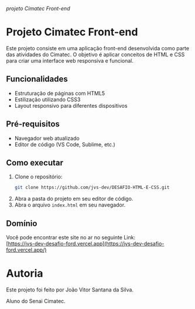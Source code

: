 _projeto Cimatec Front-end_

# Projeto Cimatec Front-end

Este projeto consiste em uma aplicação front-end desenvolvida como parte das atividades do Cimatec. O objetivo é aplicar conceitos de HTML e CSS para criar uma interface web responsiva e funcional.

## Funcionalidades

- Estruturação de páginas com HTML5
- Estilização utilizando CSS3
- Layout responsivo para diferentes dispositivos

## Pré-requisitos

- Navegador web atualizado
- Editor de código (VS Code, Sublime, etc.)

## Como executar

1. Clone o repositório:
   ```bash
   git clone https://github.com/jvs-dev/DESAFIO-HTML-E-CSS.git
   ```
2. Abra a pasta do projeto em seu editor de código.
3. Abra o arquivo `index.html` em seu navegador.

## Domínio

Você pode encontrar este site no ar no seguinte Link:<br>
[https://jvs-dev-desafio-ford.vercel.app](https://jvs-dev-desafio-ford.vercel.app/)

# Autoria

Este projeto foi feito por João Vitor Santana da Silva.

Aluno do Senai Cimatec.
